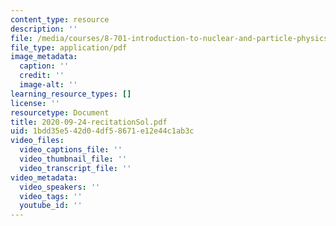 ```yaml
---
content_type: resource
description: ''
file: /media/courses/8-701-introduction-to-nuclear-and-particle-physics-fall-2020/2020-09-24-recitationsol.pdf
file_type: application/pdf
image_metadata:
  caption: ''
  credit: ''
  image-alt: ''
learning_resource_types: []
license: ''
resourcetype: Document
title: 2020-09-24-recitationSol.pdf
uid: 1bdd35e5-42d0-4df5-8671-e12e44c1ab3c
video_files:
  video_captions_file: ''
  video_thumbnail_file: ''
  video_transcript_file: ''
video_metadata:
  video_speakers: ''
  video_tags: ''
  youtube_id: ''
---
```

